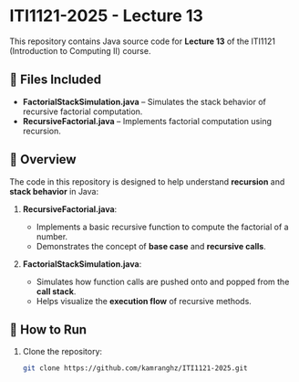 # ITI1121-2025 - Lecture 13

This repository contains Java source code for **Lecture 13** of the ITI1121 (Introduction to Computing II) course.

## 📂 Files Included

- **FactorialStackSimulation.java** – Simulates the stack behavior of recursive factorial computation.
- **RecursiveFactorial.java** – Implements factorial computation using recursion.

## 📖 Overview

The code in this repository is designed to help understand **recursion** and **stack behavior** in Java:

1. **RecursiveFactorial.java**:
   - Implements a basic recursive function to compute the factorial of a number.
   - Demonstrates the concept of **base case** and **recursive calls**.

2. **FactorialStackSimulation.java**:
   - Simulates how function calls are pushed onto and popped from the **call stack**.
   - Helps visualize the **execution flow** of recursive methods.

## 🔧 How to Run

1. Clone the repository:
   ```sh
   git clone https://github.com/kamranghz/ITI1121-2025.git
